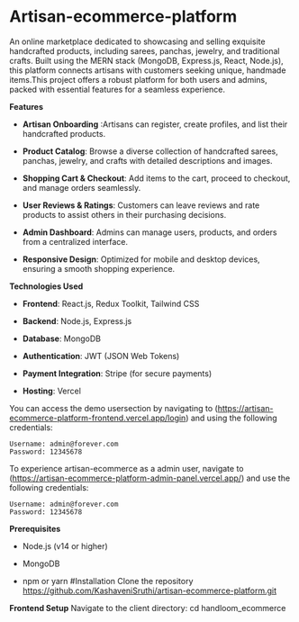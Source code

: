﻿# Artisan-ecommerce-platform

An online marketplace dedicated to showcasing and selling exquisite handcrafted products, including sarees, panchas, jewelry, and traditional crafts. Built using the MERN stack (MongoDB, Express.js, React, Node.js), this platform connects artisans with customers seeking unique, handmade items.This project offers a robust platform for both users and admins, packed with essential features for a seamless experience.

**Features**
- **Artisan Onboarding** :Artisans can register, create profiles, and list their handcrafted products.

- **Product Catalog**: Browse a diverse collection of handcrafted sarees, panchas, jewelry, and crafts with detailed descriptions and images.

- **Shopping Cart & Checkout**: Add items to the cart, proceed to checkout, and manage orders seamlessly.

- **User Reviews & Ratings**: Customers can leave reviews and rate products to assist others in their purchasing decisions.

- **Admin Dashboard**: Admins can manage users, products, and orders from a centralized interface.

- **Responsive Design**: Optimized for mobile and desktop devices, ensuring a smooth shopping experience.

**Technologies Used**
- **Frontend**: React.js, Redux Toolkit, Tailwind CSS

- **Backend**: Node.js, Express.js

- **Database**: MongoDB

- **Authentication**: JWT (JSON Web Tokens)

- **Payment Integration**: Stripe (for secure payments)

- **Hosting**: Vercel

You can access the demo usersection by navigating to (https://artisan-ecommerce-platform-frontend.vercel.app/login) and using the following credentials:

```plaintext
Username: admin@forever.com
Password: 12345678
```

To experience artisan-ecommerce as a admin user, navigate to (https://artisan-ecommerce-platform-admin-panel.vercel.app/) and use the following credentials:

```plaintext
Username: admin@forever.com
Password: 12345678
```

**Prerequisites**
- Node.js (v14 or higher)

- MongoDB

- npm or yarn
#Installation
Clone the repository
https://github.com/KashaveniSruthi/artisan-ecommerce-platform.git


**Frontend Setup**
Navigate to the client directory:
cd handloom_ecommerce
